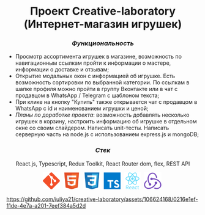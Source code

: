 <h1 align="center"> Проект Creative-laboratory (Интернет-магазин игрушек)</h1>

<h3 align="center"><i>Функциональность</i></h3>

- Просмотр ассортимента игрушек в магазине, возможность по навигационным ссылкам пройти к информации о мастере, информации о доставке и отзывам;
- Открытие модальных окон с информацией об игрушке. Есть возможность сортировки по выбранной категории. По ссылкам в шапке профиля можно пройти в группу Вконтакте или в чат с продавцом в WhatsApp / Telegram с шаблоном текста;
- При клике на кнопку "Купить" также открывается чат с продавцом в WhatsApp с id и наименованием игрушки и ценой;
- *Планы по доработке проекта*: возможность добавлять несколько игрушек в корзину, настроить информацию об игрушке в отдельном окне со своим слайдером. Написать unit-тесты. Написать серверную часть на node.js с использованием express.js и mongoDB;

<h3 align="center"><i>Стек</i></h3>
<p align="center">React.js, Typescript, Redux Toolkit, React Router dom, flex, REST API</p>

<div align="center">
  <img src="https://github.com/devicons/devicon/blob/master/icons/git/git-original.svg" title="git" alt="git" width="45" height="45"/>&nbsp
  <img src="https://github.com/devicons/devicon/blob/master/icons/html5/html5-original.svg" title="html5" alt="html5" width="45" height="45"/>&nbsp
  <img src="https://github.com/devicons/devicon/blob/master/icons/css3/css3-original.svg" title="css" alt="css" width="45" height="45"/>&nbsp
  <img src="https://github.com/devicons/devicon/blob/master/icons/typescript/typescript-original.svg" title="typescript" alt="typescript" width="45" height="45"/>&nbsp
  <img src="https://github.com/devicons/devicon/blob/master/icons/react/react-original-wordmark.svg" title="reactjs" alt="reactjs" width="45" height="45"/>&nbsp
  <img src="https://github.com/devicons/devicon/blob/master/icons/redux/redux-original.svg" title="redux" alt="redux" width="45" height="45"/>&nbsp;
</div>

https://github.com/iuliya21/creative-laboratory/assets/106624168/0216e1ef-11de-4e7a-a201-7eef384a5d2d
